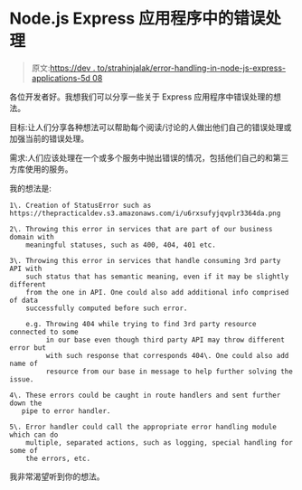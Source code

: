 # Node.js Express 应用程序中的错误处理

> 原文:[https://dev . to/strahinjalak/error-handling-in-node-js-express-applications-5d 08](https://dev.to/strahinjalak/error-handling-in-node-js-express-applications-5d08)

各位开发者好。我想我们可以分享一些关于 Express 应用程序中错误处理的想法。

目标:让人们分享各种想法可以帮助每个阅读/讨论的人做出他们自己的错误处理或加强当前的错误处理。

需求:人们应该处理在一个或多个服务中抛出错误的情况，包括他们自己的和第三方库使用的服务。

我的想法是:

```
1\. Creation of StatusError such as
https://thepracticaldev.s3.amazonaws.com/i/u6rxsufyjqvplr3364da.png

2\. Throwing this error in services that are part of our business domain with         
    meaningful statuses, such as 400, 404, 401 etc.

3\. Throwing this error in services that handle consuming 3rd party API with 
    such status that has semantic meaning, even if it may be slightly different 
    from the one in API. One could also add additional info comprised of data 
    successfully computed before such error. 

    e.g. Throwing 404 while trying to find 3rd party resource connected to some 
         in our base even though third party API may throw different error but 
         with such response that corresponds 404\. One could also add name of 
         resource from our base in message to help further solving the issue.

4\. These errors could be caught in route handlers and sent further down the 
   pipe to error handler.

5\. Error handler could call the appropriate error handling module which can do 
    multiple, separated actions, such as logging, special handling for some of 
    the errors, etc. 
```

我非常渴望听到你的想法。